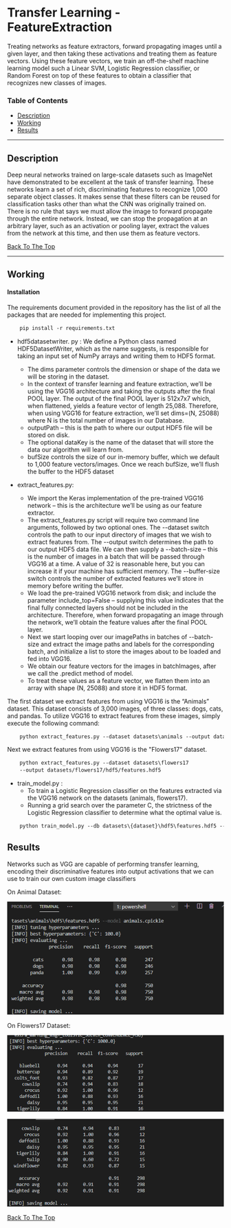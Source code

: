 # Transfer Learning - FeatureExtraction 
Treating networks as feature extractors, forward propagating images until a given layer, and then taking these activations and treating them as feature vectors. Using these feature vectors, we train an off-the-shelf machine learning model such a Linear SVM, Logistic Regression classifier, or Random Forest on top of these features to obtain a classifier that recognizes new classes of images.

### Table of Contents

- [Description](#description)
- [Working](#working)
- [Results](#results)


---

## Description


Deep neural networks trained on large-scale datasets such as ImageNet have demonstrated to be excellent at the task of transfer learning. These networks learn a set of rich, discriminating features to recognize 1,000 separate object classes. It makes sense that these filters can be reused for classification tasks other than what the CNN was originally trained on. There is no rule that says we must allow the image to forward propagate through the entire network. Instead, we can stop the propagation at an arbitrary layer, such as an activation or pooling layer, extract the values from the network at this time, and then use them as feature vectors.



[Back To The Top](#read-me-template)

---

## Working

#### Installation
The requirements document provided in the repository has the list of all the packages that are needed for implementing this project.

```html
    pip install -r requirements.txt 
```
* hdf5datasetwriter. py :  We define a Python class named HDF5DatasetWriter, which as the name suggests, is responsible for taking an input set of NumPy arrays and writing them to HDF5 format. 
    * The dims parameter controls the dimension or shape of the data we will be storing in the dataset. 
    * In the context of transfer learning and feature extraction, we’ll be using the VGG16 architecture and taking the outputs after the final POOL layer. The output of the final POOL layer is 512x7x7 which, when flattened, yields a feature vector of length 25,088. Therefore, when using VGG16 for feature extraction, we’ll set dims=(N, 25088) where N is the total number of images in our Database. 
    * outputPath – this is the path to where our output HDF5 file will be stored on disk. 
    * The optional dataKey is the name of the dataset that will store the data our algorithm will learn from.
    * bufSize controls the size of our in-memory buffer, which we default to 1,000 feature vectors/images. Once we reach bufSize, we’ll flush the buffer to the HDF5 dataset

* extract_features.py: 
    * We import the Keras implementation of the pre-trained VGG16 network – this is the architecture we’ll be using as our feature extractor.
    * The extract_features.py script will require two command line arguments, followed by two optional ones. The --dataset switch controls the path to our input directory of images that we wish to extract features from. The --output switch determines the path to our output HDF5 data file. We can then supply a --batch-size – this is the number of images in a batch that will be passed through VGG16 at a time. A value of 32 is reasonable here, but you can increase it if your machine has sufficient memory. The --buffer-size switch controls the number of extracted features we’ll store in memory before writing the buffer.
    * We load the pre-trained VGG16 network from disk; and include the parameter include_top=False – supplying this value indicates that the final fully connected layers should not be included in the architecture. Therefore, when forward propagating an image through the network, we’ll obtain the feature values after the final POOL layer.
    * Next we start looping over our imagePaths in batches of --batch-size and extract the image paths and labels for the corresponding batch, and initialize a list to store the images about to be loaded and fed into VGG16.
    * We obtain our feature vectors for the images in batchImages, after we call the .predict method of model. 
    * To treat these values as a feature vector, we  flatten them into an array with shape (N, 25088) and store it in HDF5 format.

The first dataset we extract features from using VGG16 is the “Animals” dataset. This dataset consists of 3,000 images, of three classes: dogs, cats, and pandas. To utilize VGG16 to extract features from these images, simply execute the following command:

```html
    python extract_features.py --dataset datasets\animals --output datasets\animals\hdf5\features.hdf5
```
Next we extract features from using VGG16 is the "Flowers17" dataset.

```html
    python extract_features.py --dataset datasets\flowers17
    --output datasets/flowers17/hdf5/features.hdf5
```  
* train_model.py : 
    * To train a Logistic Regression classifier on the features extracted via the VGG16 network on the datasets (animals,  flowers17).
    * Running a grid search over the parameter C, the strictness  of the Logistic Regression classifier to determine what the optimal value is.
```html
    python train_model.py --db datasets\{dataset}\hdf5\features.hdf5 --model {dataset}.cpickle
```  

## Results

Networks such as VGG are capable of performing transfer learning, encoding their discriminative
features into output activations that we can use to train our own custom image classifiers

On Animal Dataset:

![Project Image1](https://raw.githubusercontent.com/joicejoseph3198/Images/main/featureextractionanimals.png)

On Flowers17 Dataset:

![Project Image2](https://raw.githubusercontent.com/joicejoseph3198/Images/main/featureextractionflower1.png)

![Project Image3](https://raw.githubusercontent.com/joicejoseph3198/Images/main/featureextractionflower2.png)

[Back To The Top](#read-me-template)